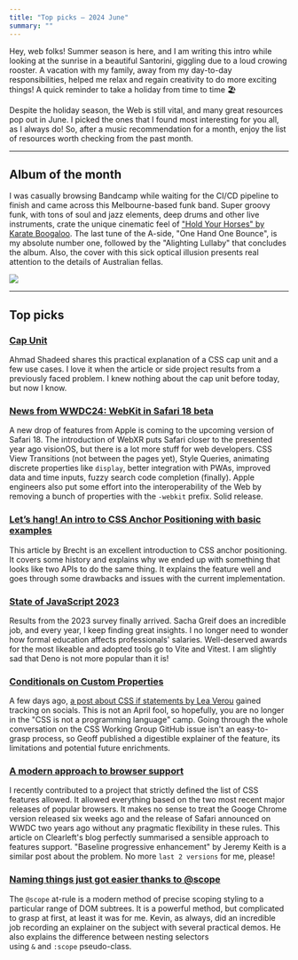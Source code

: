 ```yaml
---
title: "Top picks — 2024 June"
summary: ""
---
```


Hey, web folks! Summer season is here, and I am writing this intro while looking at the sunrise in a beautiful Santorini, giggling due to a loud crowing rooster. A vacation with my family, away from my day-to-day responsibilities, helped me relax and regain creativity to do more exciting things! A quick reminder to take a holiday from time to time 🏖️

Despite the holiday season, the Web is still vital, and many great resources pop out in June. I picked the ones that I found most interesting for you all, as I always do! So, after a music recommendation for a month, enjoy the list of resources worth checking from the past month.

---

## Album of the month

I was casually browsing Bandcamp while waiting for the CI/CD pipeline to finish and came across this Melbourne-based funk band. Super groovy funk, with tons of soul and jazz elements, deep drums and other live instruments, crate the unique cinematic feel of ["Hold Your Horses" by Karate Boogaloo](https://www.discogs.com/release/30565777-Karate-Boogaloo-Hold-Your-Horses). The last tune of the A-side, "One Hand One Bounce", is my absolute number one, followed by the "Alighting Lullaby" that concludes the album. Also, the cover with this sick optical illusion presents real attention to the details of Australian fellas.

![](album.jpg)

---

## Top picks

### [Cap Unit](https://ishadeed.com/article/css-cap-unit/)

Ahmad Shadeed shares this practical explanation of a CSS cap unit and a few use cases. I love it when the article or side project results from a previously faced problem. I knew nothing about the cap unit before today, but now I know.

### [News from WWDC24: WebKit in Safari 18 beta](https://webkit.org/blog/15443/news-from-wwdc24-webkit-in-safari-18-beta/)

A new drop of features from Apple is coming to the upcoming version of Safari 18. The introduction of WebXR puts Safari closer to the presented year ago visionOS, but there is a lot more stuff for web developers. CSS View Transitions (not between the pages yet), Style Queries, animating discrete properties like `display`, better integration with PWAs, improved data and time inputs, fuzzy search code completion (finally). Apple engineers also put some effort into the interoperability of the Web by removing a bunch of properties with the `-webkit` prefix. Solid release.

### [Let’s hang! An intro to CSS Anchor Positioning with basic examples](https://utilitybend.com/blog/lets-hang-an-intro-to-css-anchor-positioning-with-basic-examples)

This article by Brecht is an excellent introduction to CSS anchor positioning. It covers some history and explains why we ended up with something that looks like two APIs to do the same thing. It explains the feature well and goes through some drawbacks and issues with the current implementation.

### [State of JavaScript 2023](https://2023.stateofjs.com/en-US)

Results from the 2023 survey finally arrived. Sacha Greif does an incredible job, and every year, I keep finding great insights. I no longer need to wonder how formal education affects professionals' salaries. Well-deserved awards for the most likeable and adopted tools go to Vite and Vitest. I am slightly sad that Deno is not more popular than it is!

### [Conditionals on Custom Properties](https://geoffgraham.me/conditionals-on-custom-properties/)

A few days ago, [a post about CSS if statements by Lea Verou](https://x.com/LeaVerou/status/1801192208025940200) gained tracking on socials. This is not an April fool, so hopefully, you are no longer in the "CSS is not a programming language" camp. Going through the whole conversation on the CSS Working Group GitHub issue isn't an easy-to-grasp process, so Geoff published a digestible explainer of the feature, its limitations and potential future enrichments.

### [A modern approach to browser support](https://clearleft.com/thinking/a-modern-approach-to-browser-support)

I recently contributed to a project that strictly defined the list of CSS features allowed. It allowed everything based on the two most recent major releases of popular browsers. It makes no sense to treat the Googe Chrome version released six weeks ago and the release of Safari announced on WWDC two years ago without any pragmatic flexibility in these rules. This article on Clearleft's blog perfectly summarised a sensible approach to features support. "Baseline progressive enhancement" by Jeremy Keith is a similar post about the problem. No more `last 2 versions` for me, please!

### [Naming things just got easier thanks to @scope](https://youtu.be/PkFuytYVqI8)

The `@scope` at-rule is a modern method of precise scoping styling to a particular range of DOM subtrees. It is a powerful method, but complicated to grasp at first, at least it was for me. Kevin, as always, did an incredible job recording an explainer on the subject with several practical demos. He also explains the difference between nesting selectors using `&` and `:scope` pseudo-class.
